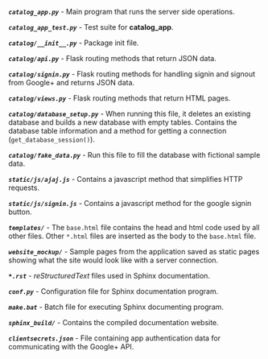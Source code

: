 ***`catalog_app.py`*** - Main program that runs the server side operations.

***`catalog_app_test.py`*** - Test suite for **catalog_app**.

***`catalog/__init__.py`*** - Package init file.

***`catalog/api.py`*** - Flask routing methods that return JSON data.

***`catalog/signin.py`*** - Flask routing methods for handling signin and signout
from Google+ and returns JSON data.

***`catalog/views.py`*** - Flask routing methods that return HTML pages.

***`catalog/database_setup.py`*** - When running this file, it deletes an existing database
and builds a new database with empty tables. Contains the database table information
and a method for getting a connection (`get_database_session()`).

***`catalog/fake_data.py`*** - Run this file to fill the database with fictional sample data.

***`static/js/ajaj.js`*** - Contains a javascript method that simplifies HTTP requests.

***`static/js/signin.js`*** - Contains a javascript method for the google signin button.

***`templates/`*** - The `base.html` file contains the head and html code used by all
other files.  Other `*.html` files are inserted as the body to the `base.html` file.

***`website_mockup/`*** - Sample pages from the application saved as static
pages showing what the site would look like with a server connection.

___`*.rst`___ - *reStructuredText* files used in Sphinx documentation.

***`conf.py`*** - Configuration file for Sphinx documentation program.

***`make.bat`*** - Batch file for executing Sphinx documenting program.

***`sphinx_build/`*** - Contains the compiled documentation website.

***`clientsecrets.json`*** - File containing app authentication data for communicating
with the Google+ API.
